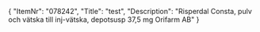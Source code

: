 {
  "ItemNr": "078242",
  "Title": "test",
  "Description": "Risperdal Consta, pulv och vätska till inj-vätska, depotsusp 37,5 mg Orifarm AB"
}